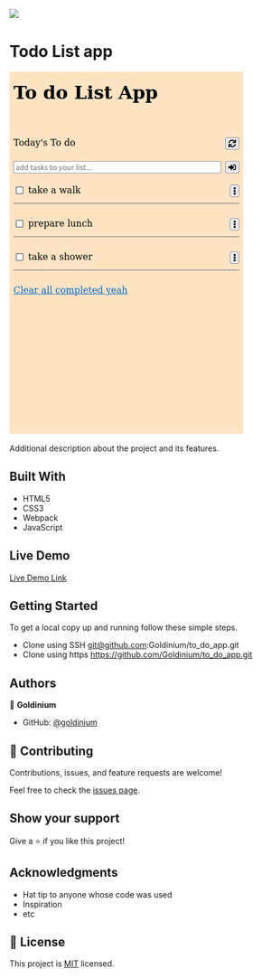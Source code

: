 ![](https://img.shields.io/badge/Microverse-blueviolet)

# Todo List app

![screenshot](./app.png)

Additional description about the project and its features.

## Built With

- HTML5
- CSS3
- Webpack
- JavaScript

## Live Demo

[Live Demo Link](https://livedemo.com)


## Getting Started


To get a local copy up and running follow these simple steps.

- Clone using SSH git@github.com:Goldinium/to_do_app.git
- Clone using https https://github.com/Goldinium/to_do_app.git

## Authors

👤 **Goldinium**

- GitHub: [@goldinium](https://github.com/goldinium)


## 🤝 Contributing

Contributions, issues, and feature requests are welcome!

Feel free to check the [issues page](../../issues/).

## Show your support

Give a ⭐️ if you like this project!

## Acknowledgments

- Hat tip to anyone whose code was used
- Inspiration
- etc

## 📝 License

This project is [MIT](./MIT.md) licensed.
